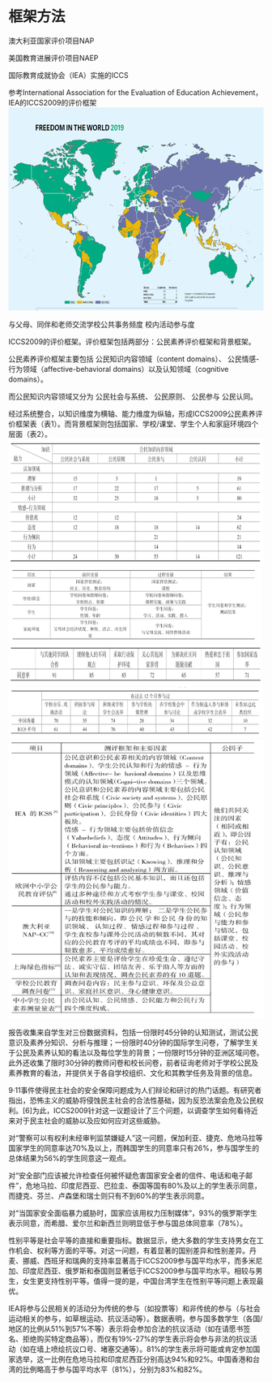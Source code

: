 # 框架方法

澳大利亚国家评价项目NAP

美国教育进展评价项目NAEP

国际教育成就协会（IEA）实施的ICCS


参考International Association for the Evaluation of Education Achievement，IEA的ICCS2009的评价框架
<img src="/images/freedom.png" width="800" height="400">


与父母、同伴和老师交流学校公共事务频度
校内活动参与度

ICCS2009的评价框架。评价框架包括两部分：公民素养评价框架和背景框架。

公民素养评价框架主要包括
公民知识内容领域（content domains）、
公民情感-行为领域（affective-behavioral domains）以及认知领域（cognitive domains）。

而公民知识内容领域又分为
公民社会与系统、
公民原则、
公民参与
公民认同。

经过系统整合，以知识维度为横轴、能力维度为纵轴，形成ICCS2009公民素养评价框架表（表1）。而背景框架则包括国家、学校/课堂、学生个人和家庭环境四个层面（表2）。
<img src="/images/cv001.jpg" width="738" height="250">
<img src="/images/cv002.jpg" width="500" height="150">
<img src="/images/cv003.jpg" width="500" height="80">
<img src="/images/cv004.jpg" width="738" height="100">
<img src="/images/average.jpg" width="738" height="550">

报告收集来自学生对三份数据资料，包括一份限时45分钟的认知测试，测试公民意识及素养分知识、分析与推理；一份限时40分钟的国际学生问卷，了解学生关于公民及素养认知的看法以及每位学生的背景；一份限时15分钟的亚洲区域问卷。此外还收集了限时30分钟的教师问卷和校长问卷，前者征询老师对于学校公民及素养教育的看法，并提供关于各自学校组织、文化和其教学任务及背景的信息。


9·11事件使得民主社会的安全保障问题成为人们辩论和研讨的热门话题。有研究者指出，恐怖主义的威胁将侵蚀民主社会的合法性基础，因为反恐法案会危及公民权利。[6]为此，ICCS2009针对这一议题设计了三个问题，以调查学生如何看待近来对于民主社会的威胁以及应如何应对这些威胁。

对“警察可以有权利未经审判监禁嫌疑人”这一问题，保加利亚、捷克、危地马拉等国家学生的同意率达70%及以上，而韩国学生的同意率只有26%，参与国学生的总体结果为56%的学生同意这一观点。

对“安全部门应该被允许检查任何被怀疑危害国家安全者的信件、电话和电子邮件”，危地马拉、印度尼西亚、巴拉圭、泰国等国有80%及以上的学生表示同意，而捷克、芬兰、卢森堡和瑞士则只有不到60%的学生表示同意。

对“当国家安全面临暴力威胁时，国家应该用权力压制媒体”，93%的俄罗斯学生表示同意，而希腊、爱尔兰和新西兰则明显低于参与国总体同意率（78%）。



性别平等是社会平等的直接和重要指标。数据显示，绝大多数的学生支持男女在工作机会、权利等方面的平等。对这一问题，有着显著的国别差异和性别差异。丹麦、挪威、西班牙和瑞典的支持率显著高于ICCS2009参与国平均水平，而多米尼加、印度尼西亚、俄罗斯和泰国则显著低于ICCS2009参与国平均水平。相较与男生，女生更支持性别平等。值得一提的是，中国台湾学生在性别平等问题上表现最优。

IEA将参与公民相关的活动分为传统的参与（如投票等）和非传统的参与（与社会运动相关的参与，如草根运动、抗议活动等）。数据表明，参与国多数学生（各国/地区的比例从51%到57%不等）表示将会参加合法的抗议活动（如在请愿书签名、拒绝购买特定商品等），而仅有19%-27%的学生表示将会参与非法的抗议活动（如在墙上喷绘抗议口号、堵塞交通等）。81%的学生表示将可能或肯定参加国家选举，这一比例在危地马拉和印度尼西亚分别高达94%和92%。中国香港和台湾的比例略高于参与国平均水平（81%），分别为83%和82%。